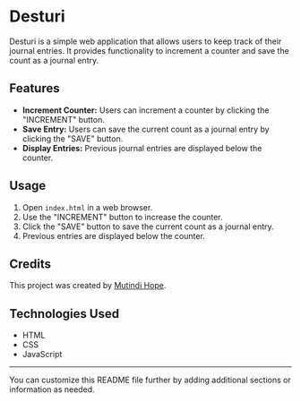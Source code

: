 # Desturi

Desturi is a simple web application that allows users to keep track of their journal entries. It provides functionality to increment a counter and save the count as a journal entry.

## Features

- **Increment Counter:** Users can increment a counter by clicking the "INCREMENT" button.
- **Save Entry:** Users can save the current count as a journal entry by clicking the "SAVE" button.
- **Display Entries:** Previous journal entries are displayed below the counter.

## Usage

1. Open `index.html` in a web browser.
2. Use the "INCREMENT" button to increase the counter.
3. Click the "SAVE" button to save the current count as a journal entry.
4. Previous entries are displayed below the counter.

## Credits

This project was created by [Mutindi Hope](https://www.linkedin.com/in/mutindi-hope-b12192205/).

## Technologies Used

- HTML
- CSS
- JavaScript

---

You can customize this README file further by adding additional sections or information as needed.
